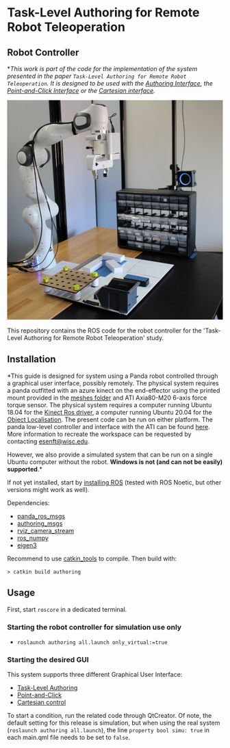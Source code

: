 Task-Level Authoring for Remote Robot Teleoperation
============================================
Robot Controller
----------------

**This work is part of the code for the implementation of the system presented in the paper `Task-Level Authoring for Remote Robot Teleoperation`. It is designed to be used with the
[Authoring Interface](https://github.com/emmanuel-senft/authoring-gui/tree/authoring-study), the [Point-and-Click Interface](https://github.com/emmanuel-senft/authoring-gui/tree/point-click) or the [Cartesian interface](https://github.com/emmanuel-senft/authoring-gui/tree/cartesian).*

![Robot workspace](docs/workspace.jpg)

This repository contains  the ROS code for the robot controller for the
'Task-Level Authoring for Remote Robot Teleoperation' study.


Installation
------------

*This guide is designed for system using a Panda robot controlled through a graphical user interface, possibly remotely. The physical system requires a panda outfitted with an azure kinect on the end-effector using the printed mount provided in the [meshes folder](https://github.com/emmanuel-senft/authoring-ros/tree/study/meshes) and ATI Axia80-M20 6-axis force torque sensor. The physical system requires a computer running Ubuntu 18.04 for the [Kinect Ros driver](https://github.com/microsoft/Azure_Kinect_ROS_Driver), a computer running Ubuntu 20.04 for the [Object Localisation](https://github.com/kpwelsh/Mesh-Pose-Detector-ROS). The present code can be run on either platform. The panda low-level controller and interface with the ATI can be found [here](https://github.com/Wisc-HCI/PandaFCI/tree/authoring). More information to recreate the workspace can be requested by contacting <esenft@wisc.edu>.

However, we also provide a simulated system that can be run on a single Ubuntu computer without the robot. **Windows is not (and can not be easily) supported**.*

If not yet installed, start by [installing
ROS](http://wiki.ros.org/ROS/Installation) (tested with ROS Noetic, but
other versions might work as well).

Dependencies:
- [panda_ros_msgs](https://github.com/emmanuel-senft/panda-ros-msgs/tree/study)
- [authoring_msgs](https://github.com/emmanuel-senft/authoring-msgs/tree/study)
- [rviz_camera_stream](https://github.com/lucasw/rviz_camera_stream)
- [ros_numpy](https://github.com/eric-wieser/ros_numpy)
- [eigen3](https://eigen.tuxfamily.org/dox/)

Recommend to use [catkin_tools](https://catkin-tools.readthedocs.io/en/latest/) to compile.
Then build with:

```
> catkin build authoring
```

Usage
-----

First, start `roscore` in a dedicated terminal.

### Starting the robot controller for simulation use only
- `roslaunch authoring all.launch only_virtual:=true`

### Starting the desired GUI

This system supports three different Graphical User Interface:
- [Task-Level Authoring](https://github.com/emmanuel-senft/authoring-gui/tree/authoring-study)
- [Point-and-Click](https://github.com/emmanuel-senft/authoring-gui/tree/point-click)
- [Cartesian control](https://github.com/emmanuel-senft/authoring-gui/tree/cartesian)

To start a condition, run the related code through QtCreator. Of note, the default setting for this release is simulation, but when using the real system (`roslaunch authoring all.launch`), the line `property bool simu: true` in each main.qml file needs to be set to `false`.
